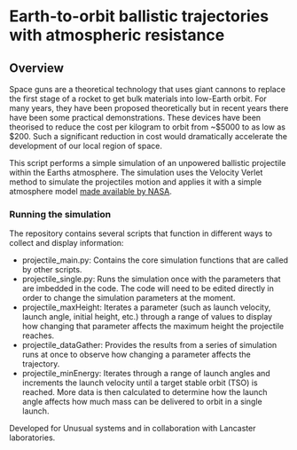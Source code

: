 # Earth-to-orbit ballistic trajectories with atmospheric resistance

## Overview

Space guns are a theoretical technology that uses giant cannons to replace the first stage of a rocket to get bulk materials into low-Earth orbit. For many years, they have been proposed theoretically but in recent years there have been some practical demonstrations. These devices have been theorised to reduce the cost per kilogram to orbit from ~$5000 to as low as $200. Such a significant reduction in cost would dramatically accelerate the development of our local region of space.

This script performs a simple simulation of an unpowered ballistic projectile within the Earths atmosphere. The simulation uses the Velocity Verlet method to simulate the projectiles motion and applies it with a simple atmosphere model [made available by NASA](https://www.grc.nasa.gov/WWW/K-12/airplane/atmosmet.html).

### Running the simulation

The repository contains several scripts that function in different ways to collect and display information:

- projectile_main.py: Contains the core simulation functions that are called by other scripts.
- projectile_single.py: Runs the simulation once with the parameters that are imbedded in the code. The code will need to be edited directly in order to change the simulation parameters at the moment.
- projectile_maxHeight: Iterates a parameter (such as launch velocity, launch angle, initial height, etc.) through a range of values to display how changing that parameter affects the maximum height the projectile reaches.
- projectile_dataGather: Provides the results from a series of simulation runs at once to observe how changing a parameter affects the trajectory.
- projectile_minEnergy: Iterates through a range of launch angles and increments the launch velocity until a target stable orbit (TSO) is reached. More data is then calculated to determine how the launch angle affects how much mass can be delivered to orbit in a single launch.

Developed for Unusual systems and in collaboration with Lancaster laboratories.
